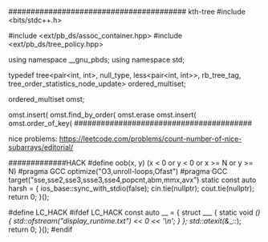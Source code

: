 ######################################## kth-tree
#include <bits/stdc++.h>
 
#include <ext/pb_ds/assoc_container.hpp>
#include <ext/pb_ds/tree_policy.hpp>
 
using namespace __gnu_pbds;
using namespace std;

typedef tree<pair<int, int>, null_type, less<pair<int, int>>, rb_tree_tag, tree_order_statistics_node_update> ordered_multiset;

ordered_multiset omst;

omst.insert(
omst.find_by_order(
omst.erase
omst.insert(
omst.order_of_key(
########################################



nice problems:
https://leetcode.com/problems/count-number-of-nice-subarrays/editorial/




#############HACK
#define oob(x, y) (x < 0 or y < 0 or x >= N or y >= N)
#pragma GCC optimize("O3,unroll-loops,Ofast")
#pragma GCC target("sse,sse2,sse3,ssse3,sse4,popcnt,abm,mmx,avx")
static const auto harsh = []() {
    ios_base::sync_with_stdio(false);
    cin.tie(nullptr);
    cout.tie(nullptr);
    return 0;
}();

#define LC_HACK
#ifdef LC_HACK
const auto __ = []() {
  struct ___ { static void _() { std::ofstream("display_runtime.txt") << 0 << '\n'; } };
  std::atexit(&___::_);
  return 0;
}();
#endif
